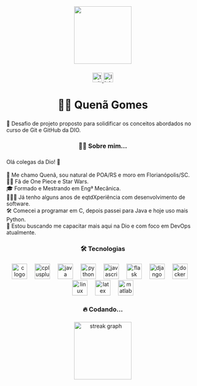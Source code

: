 <div align="center">
  <img height="150" src="https://media.giphy.com/media/U2fpTR4zq6LuEDFmS1/giphy.gif"  />
</div>

###

<div align="center">
  <a href="https://twitter.com/qgom3s" target="_blank">
    <img src="https://img.shields.io/static/v1?message=Me%20siga!&logo=twitter&label=&color=8c7ae6&logoColor=white&labelColor=&style=for-the-badge" height="25" alt="twitter logo"  />
  </a>
  <a href="https://www.linkedin.com/in/qgom3s/" target="_blank">
    <img src="https://img.shields.io/static/v1?message=Me%20Adicione&logo=linkedin&label=&color=8c7ae6&logoColor=white&labelColor=&style=for-the-badge" height="25" alt="linkedin logo"  />
  </a>
</div>

###

<h1 align="center">🖖🏻 Quenã Gomes</h1>

###

<p align="left">🎯 Desafio de projeto proposto para solidificar os conceitos abordados no curso de Git e GitHub da DIO.</p>

###

<h3 align="center">👩‍💻  Sobre mim...</h3>

###

<p align="left">Olá colegas da Dio! 👋<br><br>🤠 Me chamo Quenã, sou natural de POA/RS e moro em Florianópolis/SC.<br>🏴‍☠️ Fã de One Piece e Star Wars.<br>🎓 Formado e Mestrando em Engª Mecânica.<br>👨🏻‍🔧 Já tenho alguns anos de eqtdXperiência com desenvolvimento de software.<br>🛠 Comecei a programar em C, depois passei para Java e hoje uso mais Python.<br>📒 Estou buscando me capacitar mais aqui na Dio e com foco em DevOps atualmente.</p>

###

<h3 align="center">🛠 Tecnologias</h3>

###

<div align="center">
  <img src="https://cdn.jsdelivr.net/gh/devicons/devicon/icons/c/c-original.svg" height="40" alt="c logo"  />
  <img width="12" />
  <img src="https://cdn.jsdelivr.net/gh/devicons/devicon/icons/cplusplus/cplusplus-original.svg" height="40" alt="cplusplus logo"  />
  <img width="12" />
  <img src="https://cdn.jsdelivr.net/gh/devicons/devicon/icons/java/java-original.svg" height="40" alt="java logo"  />
  <img width="12" />
  <img src="https://cdn.jsdelivr.net/gh/devicons/devicon/icons/python/python-original.svg" height="40" alt="python logo"  />
  <img width="12" />
  <img src="https://cdn.jsdelivr.net/gh/devicons/devicon/icons/javascript/javascript-original.svg" height="40" alt="javascript logo"  />
  <img width="12" />
  <img src="https://cdn.jsdelivr.net/gh/devicons/devicon/icons/flask/flask-original.svg" height="40" alt="flask logo"  />
  <img width="12" />
  <img src="https://cdn.jsdelivr.net/gh/devicons/devicon/icons/django/django-plain.svg" height="40" alt="django logo"  />
  <img width="12" />
  <img src="https://cdn.jsdelivr.net/gh/devicons/devicon/icons/docker/docker-original.svg" height="40" alt="docker logo"  />
  <img width="12" />
  <img src="https://cdn.jsdelivr.net/gh/devicons/devicon/icons/linux/linux-original.svg" height="40" alt="linux logo"  />
  <img width="12" />
  <img src="https://cdn.jsdelivr.net/gh/devicons/devicon/icons/latex/latex-original.svg" height="40" alt="latex logo"  />
  <img width="12" />
  <img src="https://cdn.jsdelivr.net/gh/devicons/devicon/icons/matlab/matlab-original.svg" height="40" alt="matlab logo"  />
</div>

###

<h3 align="center">🔥   Codando...</h3>

###

<div align="center">
  <img src="https://streak-stats.demolab.com?user=6r1nchy&locale=pt-br&mode=daily&theme=dracula&hide_border=false&border_radius=5&order=3" height="150" alt="streak graph"  />
</div>

###
